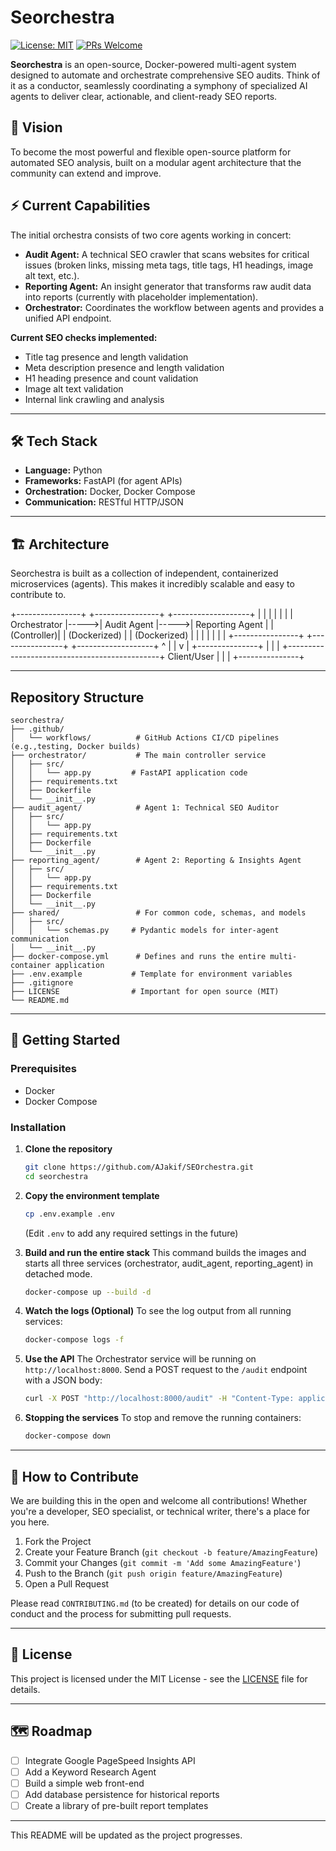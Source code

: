# Seorchestra

[![License: MIT](https://img.shields.io/badge/License-MIT-yellow.svg)](https://opensource.org/licenses/MIT)
[![PRs Welcome](https://img.shields.io/badge/PRs-welcome-brightgreen.svg)](https://github.com/AJakif/SEOrchestra/pulls)

**Seorchestra** is an open-source, Docker-powered multi-agent system designed to automate and orchestrate comprehensive SEO audits. Think of it as a conductor, seamlessly coordinating a symphony of specialized AI agents to deliver clear, actionable, and client-ready SEO reports.

## 🚀 Vision

To become the most powerful and flexible open-source platform for automated SEO analysis, built on a modular agent architecture that the community can extend and improve.

## ⚡️ Current Capabilities

The initial orchestra consists of two core agents working in concert:

*   **Audit Agent:** A technical SEO crawler that scans websites for critical issues (broken links, missing meta tags, title tags, H1 headings, image alt text, etc.).
*   **Reporting Agent:** An insight generator that transforms raw audit data into reports (currently with placeholder implementation).
*   **Orchestrator:** Coordinates the workflow between agents and provides a unified API endpoint.

**Current SEO checks implemented:**
- Title tag presence and length validation
- Meta description presence and length validation
- H1 heading presence and count validation
- Image alt text validation
- Internal link crawling and analysis

---

## 🛠 Tech Stack

*   **Language:** Python
*   **Frameworks:** FastAPI (for agent APIs)
*   **Orchestration:** Docker, Docker Compose
*   **Communication:** RESTful HTTP/JSON

---

## 🏗 Architecture

Seorchestra is built as a collection of independent, containerized microservices (agents). This makes it incredibly scalable and easy to contribute to.

+----------------+      +----------------+      +-------------------+
|                |      |                |      |                   |
|   Orchestrator |----->|  Audit Agent   |----->|   Reporting Agent |
|    (Controller)|      | (Dockerized)   |      |   (Dockerized)    |
|                |      |                |      |                   |
+----------------+      +----------------+      +-------------------+
        ^                                                     |
        |                                                     v
        |                                              +---------------+
        |                                              |               |
        +----------------------------------------------+   Client/User |
                                                       |               |
                                                       +---------------+

---

## Repository Structure

```
seorchestra/
├── .github/
│   └── workflows/          # GitHub Actions CI/CD pipelines (e.g.,testing, Docker builds)
├── orchestrator/           # The main controller service
│   ├── src/
│   │   └── app.py         # FastAPI application code
│   ├── requirements.txt
│   ├── Dockerfile
│   └── __init__.py
├── audit_agent/            # Agent 1: Technical SEO Auditor
│   ├── src/
│   │   └── app.py
│   ├── requirements.txt
│   ├── Dockerfile
│   └── __init__.py
├── reporting_agent/        # Agent 2: Reporting & Insights Agent
│   ├── src/
│   │   └── app.py
│   ├── requirements.txt
│   ├── Dockerfile
│   └── __init__.py
├── shared/                 # For common code, schemas, and models
│   ├── src/
│   │   └── schemas.py     # Pydantic models for inter-agent communication
│   └── __init__.py
├── docker-compose.yml      # Defines and runs the entire multi-container application
├── .env.example           # Template for environment variables
├── .gitignore
├── LICENSE                # Important for open source (MIT)
└── README.md
```
---

## 🚦 Getting Started

### Prerequisites

- Docker
- Docker Compose

### Installation

1.  **Clone the repository**
    ```bash
    git clone https://github.com/AJakif/SEOrchestra.git
    cd seorchestra
    ```

2.  **Copy the environment template**
    ```bash
    cp .env.example .env
    ```
    (Edit `.env` to add any required settings in the future)

3.  **Build and run the entire stack**
    This command builds the images and starts all three services (orchestrator, audit_agent, reporting_agent) in detached mode.
    ```bash
    docker-compose up --build -d
    ```

4.  **Watch the logs (Optional)**
    To see the log output from all running services:
    ```bash
    docker-compose logs -f
    ```

5.  **Use the API**
    The Orchestrator service will be running on `http://localhost:8000`.
    Send a POST request to the `/audit` endpoint with a JSON body:
    ```bash
    curl -X POST "http://localhost:8000/audit" -H "Content-Type: application/json" -d '{"url": "https://example.com"}'
    ```

6.  **Stopping the services**
    To stop and remove the running containers:
    ```bash
    docker-compose down
    ```

---

## 🤝 How to Contribute

We are building this in the open and welcome all contributions! Whether you're a developer, SEO specialist, or technical writer, there's a place for you here.

1.  Fork the Project
2.  Create your Feature Branch (`git checkout -b feature/AmazingFeature`)
3.  Commit your Changes (`git commit -m 'Add some AmazingFeature'`)
4.  Push to the Branch (`git push origin feature/AmazingFeature`)
5.  Open a Pull Request

Please read `CONTRIBUTING.md` (to be created) for details on our code of conduct and the process for submitting pull requests.

---

## 📜 License

This project is licensed under the MIT License - see the [LICENSE](LICENSE) file for details.

---

## 🗺 Roadmap

- [ ] Integrate Google PageSpeed Insights API
- [ ] Add a Keyword Research Agent
- [ ] Build a simple web front-end
- [ ] Add database persistence for historical reports
- [ ] Create a library of pre-built report templates

---

This README will be updated as the project progresses.



